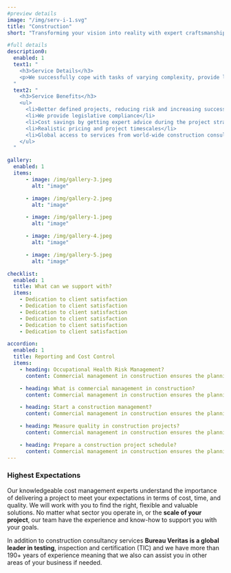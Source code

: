 ```yaml
---
#preview details
image: "/img/serv-i-1.svg"
title: "Construction"
short: "Transforming your vision into reality with expert craftsmanship and a commitment to quality in every custom home we build."

#full details
description0:
  enabled: 1
  text1: "
    <h3>Service Details</h3>
    <p>We successfully cope with tasks of varying complexity, provide long-term guarantees and regularly master new technologies. Our portfolio includes <span>dozens of successfully</span> completed projects of houses of different storeys, with high–quality finishes and good repairs. Building houses is our vocation!</p>
  "
  text2: "
    <h3>Service Benefits</h3>
    <ul>
      <li>Better defined projects, reducing risk and increasing success</li>
      <li>We provide legislative compliance</li>
      <li>Cost savings by getting expert advice during the project strategy and estimating</li>
      <li>Realistic pricing and project timescales</li>
      <li>Global access to services from world-wide construction consultancy</li>
    </ul>
  "

gallery: 
  enabled: 1
  items:
      - image: /img/gallery-3.jpeg
        alt: "image"

      - image: /img/gallery-2.jpeg
        alt: "image"

      - image: /img/gallery-1.jpeg
        alt: "image"

      - image: /img/gallery-4.jpeg
        alt: "image"

      - image: /img/gallery-5.jpeg
        alt: "image"          

checklist:
  enabled: 1
  title: What can we support with?
  items:
    - Dedication to client satisfaction
    - Dedication to client satisfaction
    - Dedication to client satisfaction
    - Dedication to client satisfaction
    - Dedication to client satisfaction
    - Dedication to client satisfaction

accordion:
  enabled: 1
  title: Reporting and Cost Control
  items:
    - heading: Occupational Health Risk Management?
      content: Commercial management in construction ensures the planning, execution, and coordination of a construction project from the start to finish. These are often for specific projects such as building or renovation projects that are sold or leased.

    - heading: What is commercial management in construction?
      content: Commercial management in construction ensures the planning, execution, and coordination of a construction project from the start to finish. These are often for specific projects such as building or renovation projects that are sold or leased.

    - heading: Start a construction management?
      content: Commercial management in construction ensures the planning, execution, and coordination of a construction project from the start to finish. These are often for specific projects such as building or renovation projects that are sold or leased.

    - heading: Measure quality in construction projects?
      content: Commercial management in construction ensures the planning, execution, and coordination of a construction project from the start to finish. These are often for specific projects such as building or renovation projects that are sold or leased.

    - heading: Prepare a construction project schedule?
      content: Commercial management in construction ensures the planning, execution, and coordination of a construction project from the start to finish. These are often for specific projects such as building or renovation projects that are sold or leased.
---
```


### Highest Expectations

Our knowledgeable cost management experts understand the importance of delivering a project to meet your expectations in terms of cost, time, and quality. We will work with you to find the right, flexible and valuable solutions. No matter what sector you operate in, or the **scale of your project**, our team have the experience and know-how to support you with your goals.

In addition to construction consultancy services **Bureau Veritas is a global leader in testing**, inspection and certification (TIC) and we have more than 190+ years of experience meaning that we also can assist you in other areas of your business if needed.
                  